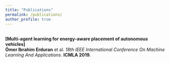 ```yaml
---
title: "Publications"
permalink: /publications/
author_profile: true
---
```

<br>
<b>[Multi-agent learning for energy-aware placement of autonomous vehicles]</b> <br> 
<b>Ömer Ibrahim Erduran</b> et al.
<i>18th IEEE International Conference On Machine Learning And Applications</i>. <b>ICMLA 2019</b>.
